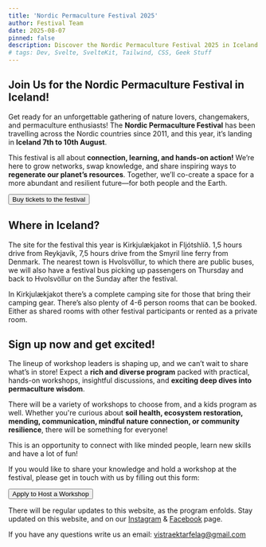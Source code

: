 ```yaml
---
title: 'Nordic Permaculture Festival 2025'
author: Festival Team
date: 2025-08-07
pinned: false
description: Discover the Nordic Permaculture Festival 2025 in Iceland - a gathering of nature lovers, change-makers and permaculture enthusiasts focused on connection, learning and hands-on action.
# tags: Dev, Svelte, SvelteKit, Tailwind, CSS, Geek Stuff
---
```


<script>
    import Action from '$lib/Action.svelte'
    import Button from '$lib/Button.svelte'
    import Image from  '$lib/Image.svelte'
</script>

## Join Us for the Nordic Permaculture Festival in Iceland!

Get ready for an unforgettable gathering of nature lovers, changemakers, and permaculture enthusiasts! The **Nordic Permaculture Festival** has been travelling across the Nordic countries since 2011, and this year, it’s landing in **Iceland 7th to 10th August**.

This festival is all about **connection, learning, and hands-on action!** We’re here to grow networks, swap knowledge, and share inspiring ways to **regenerate our planet’s resources**. Together, we’ll co-create a space for a more abundant and resilient future—for both people and the Earth. 

<Action>
    <Button href="https://docs.google.com/forms/d/e/1FAIpQLSe-KoYY44SjDJyT3_Pai0Z2JdsfiRzuh7lcO_vFSgwBv7ExAA/viewform">Buy tickets to the festival</Button>
</Action>

## Where in Iceland?

The site for the festival this year is Kirkjulækjakot in Fljótshlíð. 1,5 hours drive from Reykjavík, 7,5 hours drive from the Smyril line ferry from Denmark. The nearest town is Hvolsvöllur, to which there are public buses, we will also have a festival bus picking up passengers on Thursday and back to Hvolsvöllur on the Sunday after the festival.

In Kirkjulækjakot there’s a complete camping site for those that bring their camping gear.  There’s also plenty of 4-6 person rooms that can be booked.  Either as shared rooms with other festival participants or rented as a private room.

## Sign up now and get excited!

The lineup of workshop leaders is shaping up, and we can’t wait to share what’s in store! Expect a **rich and diverse program** packed with practical, hands-on workshops, insightful discussions, and **exciting deep dives into permaculture wisdom**.

There will be a variety of workshops to choose from, and a kids program as well.  Whether you're curious about **soil health, ecosystem restoration, mending, communication, mindful nature connection, or community resilience**, there will be something for everyone\!

This is an opportunity to connect with like minded people, learn new skills and have a lot of fun\!

If you would like to share your knowledge and hold a workshop at the festival, please get in touch with us by filling out this form: 

<Action>
    <Button href="https://docs.google.com/forms/d/e/1FAIpQLSfTTdueCpImNKQ-uztsNKiE6uFs3GrI3onjMj7RT68lh5_y7Q/viewform">Apply to Host a Workshop</Button>
</Action>

There will be regular updates to this website, as the program enfolds.  Stay updated on this website, and on our [Instagram](https://www.instagram.com/nordicpermaculturefestival/) & [Facebook](https://www.facebook.com/TheNordicPermacultureFestival) page.

If you have any questions write us an email:  vistraektarfelag@gmail.com
